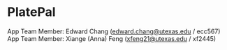 # PlatePal
App Team Member: Edward Chang (edward.chang@utexas.edu / ecc567)  
App Team Member: Xiange (Anna) Feng (xfeng21@utexas.edu / xf2445)
